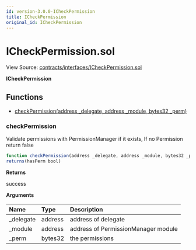 ```yaml
---
id: version-3.0.0-ICheckPermission
title: ICheckPermission
original_id: ICheckPermission
---
```


# ICheckPermission.sol

View Source: [contracts/interfaces/ICheckPermission.sol](https://github.com/PolymathNetwork/polymath-core/tree/096ba240a927c98e1f1a182d2efee7c4c4c1dfc5/contracts/interfaces/ICheckPermission.sol)

**ICheckPermission**

## Functions

* [checkPermission\(address \_delegate, address \_module, bytes32 \_perm\)](icheckpermission.md#checkpermission)

### checkPermission

Validate permissions with PermissionManager if it exists, If no Permission return false

```javascript
function checkPermission(address _delegate, address _module, bytes32 _perm) external view
returns(hasPerm bool)
```

**Returns**

success

**Arguments**

| Name | Type | Description |
| :--- | :--- | :--- |
| \_delegate | address | address of delegate |
| \_module | address | address of PermissionManager module |
| \_perm | bytes32 | the permissions |

